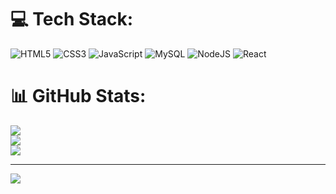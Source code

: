 
# 💻 Tech Stack:
![HTML5](https://img.shields.io/badge/html5-%23E34F26.svg?style=for-the-badge&logo=html5&logoColor=white) ![CSS3](https://img.shields.io/badge/css3-%231572B6.svg?style=for-the-badge&logo=css3&logoColor=white) ![JavaScript](https://img.shields.io/badge/javascript-%23323330.svg?style=for-the-badge&logo=javascript&logoColor=%23F7DF1E) ![MySQL](https://img.shields.io/badge/mysql-4479A1.svg?style=for-the-badge&logo=mysql&logoColor=white) ![NodeJS](https://img.shields.io/badge/node.js-6DA55F?style=for-the-badge&logo=node.js&logoColor=white) ![React](https://img.shields.io/badge/react-%2320232a.svg?style=for-the-badge&logo=react&logoColor=%2361DAFB)
# 📊 GitHub Stats:
![](https://github-readme-stats.vercel.app/api?username=vvardhanreddy3&theme=dark&hide_border=false&include_all_commits=false&count_private=false)<br/>
![](https://github-readme-streak-stats.herokuapp.com/?user=vvardhanreddy3&theme=dark&hide_border=false)<br/>
![](https://github-readme-stats.vercel.app/api/top-langs/?username=vvardhanreddy3&theme=dark&hide_border=false&include_all_commits=false&count_private=false&layout=compact)

---
[![](https://visitcount.itsvg.in/api?id=vvardhanreddy3&icon=0&color=0)](https://visitcount.itsvg.in)

<!-- Proudly created with GPRM ( https://gprm.itsvg.in ) -->
